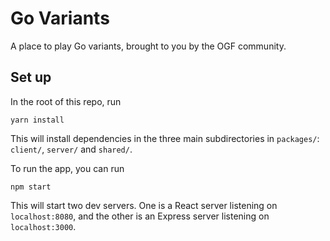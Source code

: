 # Go Variants
A place to play Go variants, brought to you by the OGF community.

## Set up
In the root of this repo, run

```
yarn install
```

This will install dependencies in the three main subdirectories in `packages/`: `client/`, `server/` and `shared/`.

To run the app, you can run

```
npm start
```

This will start two dev servers.  One is a React server listening on `localhost:8080`, and the other is an Express server listening on `localhost:3000`.
